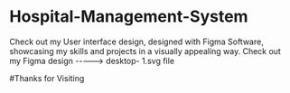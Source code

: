 # Hospital-Management-System
Check out my User interface design, designed with Figma Software, showcasing my skills and projects in a visually appealing way.
Check out my Figma design -----> desktop- 1.svg file

#Thanks for  Visiting
